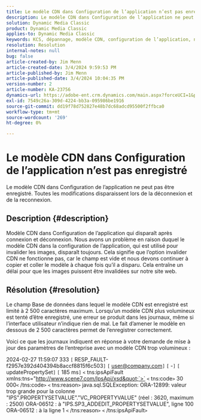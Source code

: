 ```yaml
---
title: Le modèle CDN dans Configuration de l’application n’est pas enregistré
description: Le modèle CDN dans Configuration de l’application ne peut pas être enregistré. Toutes les modifications disparaissent lors de la déconnexion et de la reconnexion.
solution: Dynamic Media Classic
product: Dynamic Media Classic
applies-to: Dynamic Media Classic
keywords: KCS, dépannage, modèle CDN, configuration de l’application, n’enregistre pas, Adobe Dynamic Media Classic
resolution: Resolution
internal-notes: null
bug: false
article-created-by: Jim Menn
article-created-date: 3/4/2024 9:59:53 PM
article-published-by: Jim Menn
article-published-date: 3/4/2024 10:04:35 PM
version-number: 2
article-number: KA-23756
dynamics-url: https://adobe-ent.crm.dynamics.com/main.aspx?forceUCI=1&pagetype=entityrecord&etn=knowledgearticle&id=5085bf82-72da-ee11-904d-6045bd006268
exl-id: 7549c26a-309d-4224-bb3a-095986be1916
source-git-commit: dd19f78d752827e48b7dc68adcd95500f2ffbca0
workflow-type: tm+mt
source-wordcount: '269'
ht-degree: 0%

---
```


# Le modèle CDN dans Configuration de l’application n’est pas enregistré


Le modèle CDN dans Configuration de l’application ne peut pas être enregistré. Toutes les modifications disparaissent lors de la déconnexion et de la reconnexion.

## Description {#description}


Modèle CDN dans Configuration de l’application qui disparaît après connexion et déconnexion. Nous avons un problème en raison duquel le modèle CDN dans la configuration de l’application, qui est utilisé pour invalider les images, disparaît toujours. Cela signifie que l’option invalider CDN ne fonctionne pas, car le champ est vide et nous devons continuer à copier et coller le modèle à chaque fois qu’il a disparu. Cela entraîne un délai pour que les images puissent être invalidées sur notre site web.


## Résolution {#resolution}


Le champ Base de données dans lequel le modèle CDN est enregistré est limité à 2 500 caractères maximum. Lorsqu’un modèle CDN plus volumineux est tenté d’être enregistré, une erreur se produit dans les journaux, même si l’interface utilisateur n’indique rien de mal. Le fait d’amener le modèle en dessous de 2 500 caractères permet de l’enregistrer correctement.



Voici ce que les journaux indiquent en réponse à votre demande de mise à jour des paramètres de l’entreprise avec un modèle CDN trop volumineux :

2024-02-27 11:59:07 333 `[` RESP_FAULT-f2957e392d404394b8accf8815f6c503`]`
`[` user@company.com`]`  `[` -`]`  `[` updatePropertySet`]`  `[` 185 ms`]`
`<` tns:ipsApiFault xmlns:tns=&quot;http://www.scene7.com/IpsApi/xsd&quot;`>` `<` tns:code`>` 30 000`<` /tns:code`>` `<` tns:reason`>` java.sql.SQLException: ORA-12899: valeur trop grande pour la colonne &quot;IPS&quot;.PROPERTYSETVALUE&quot;.&quot;VC_PROPERTYVALUE&quot; (réel : 3620, maximum : 2500) ORA-06512 : à &quot;IPS.SP3_ADDEDIT_PROPERTYSETVALUE&quot;, ligne 100 ORA-06512 : à la ligne 1
`<` /tns:reason`>` `<` /tns:ipsApiFault`>`
